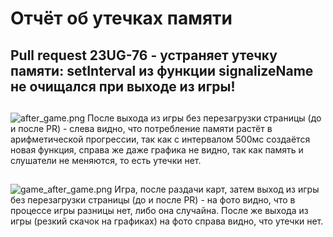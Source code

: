 # Отчёт об утечках памяти

## Pull request 23UG-76 - устраняет утечку памяти: setInterval из функции signalizeName не очищался при выходе из игры!

##

![after_game.png](..%2F..%2F..%2F..%2F..%2F..%2FDesktop%2Fafter_game.png)
После выхода из игры без перезагрузки страницы (до и после PR) - слева видно, что потребление памяти растёт в
арифметической прогрессии, так как с интервалом 500мс создаётся новая функция, справа же даже графика не видно, так как
память и слушатели не меняются, то есть утечки нет.

##

![game_after_game.png](..%2F..%2F..%2F..%2F..%2F..%2FDesktop%2Fgame_after_game.png)
Игра, после раздачи карт, затем выход из игры без перезагрузки страницы (до и после PR) - на фото видно, что в процессе
игры разницы нет, либо она случайна. После же выхода из игры (резкий скачок на графиках) на фото справа видно, что
утечки нет.
